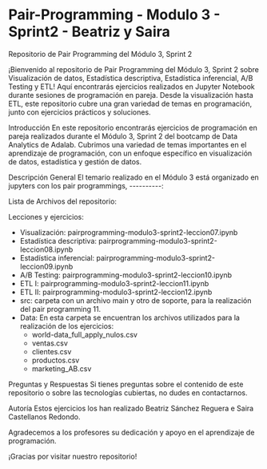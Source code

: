# Pair-Programming - Modulo 3 - Sprint2 - Beatriz y Saira

Repositorio de Pair Programming del Módulo 3, Sprint 2

¡Bienvenido al repositorio de Pair Programming del Módulo 3, Sprint 2 sobre Visualización de datos, Estadística descriptiva, Estadística inferencial, A/B Testing y ETL! Aquí encontrarás ejercicios realizados en Jupyter Notebook durante sesiones de programación en pareja. Desde la visualización hasta ETL, este repositorio cubre una gran variedad de temas en programación, junto con ejercicios prácticos y soluciones.

Introducción
En este repositorio encontrarás ejercicios de programación en pareja realizados durante el Módulo 3, Sprint 2 del bootcamp de Data Analytics de Adalab. Cubrimos una variedad de temas importantes en el aprendizaje de programación, con un enfoque específico en visualización de datos, estadística y gestión de datos.

Descripción General
El temario realizado en el Módulo 3 está organizado en jupyters con los pair programmings, ----------:

Lista de Archivos del repositorio:

Lecciones y ejercicios:
- Visualización: pairprogramming-modulo3-sprint2-leccion07.ipynb  
- Estadística descriptiva: pairprogramming-modulo3-sprint2-leccion08.ipynb 
- Estadística inferencial: pairprogramming-modulo3-sprint2-leccion09.ipynb  
- A/B Testing: pairprogramming-modulo3-sprint2-leccion10.ipynb   
- ETL I: pairprogramming-modulo3-sprint2-leccion11.ipynb
- ETL II: pairprogramming-modulo3-sprint2-leccion12.ipynb
- src: carpeta con un archivo main y otro de soporte, para la realización del pair programming 11.
- Data:
    En esta carpeta se encuentran los archivos utilizados para la realización de los ejercicios:
    - world-data_full_apply_nulos.csv
    - ventas.csv
    - clientes.csv
    - productos.csv
    - marketing_AB.csv

Preguntas y Respuestas
Si tienes preguntas sobre el contenido de este repositorio o sobre las tecnologías cubiertas, no dudes en contactarnos.

Autoría
Estos ejercicios los han realizado Beatriz Sánchez Reguera e Saira Castellanos Redondo. 

Agradecemos a los profesores su dedicación y apoyo en el aprendizaje de programación.

¡Gracias por visitar nuestro repositorio!